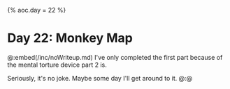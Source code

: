 {% aoc.day = 22 %}

# Day 22: Monkey Map

@:embed(/inc/noWriteup.md)
I've only completed the first part because of the mental torture device part 2 is.

Seriously, it's no joke. Maybe some day I'll get around to it.
@:@